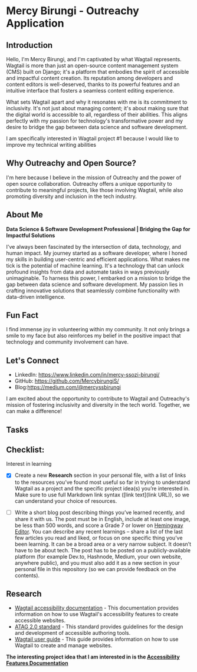# Mercy Birungi - Outreachy Application

## Introduction

Hello, I'm Mercy Birungi, and I'm captivated by what Wagtail represents. Wagtail is more than just an open-source content management system (CMS) built on Django; it's a platform that embodies the spirit of accessible and impactful content creation. Its reputation among developers and content editors is well-deserved, thanks to its powerful features and an intuitive interface that fosters a seamless content editing experience.

What sets Wagtail apart and why it resonates with me is its commitment to inclusivity. It's not just about managing content; it's about making sure that the digital world is accessible to all, regardless of their abilities. This aligns perfectly with my passion for technology's transformative power and my desire to bridge the gap between data science and software development.

I am specifically interested in Wagtail project #1 because I would like to improve my technical writing abilities 

## Why Outreachy and Open Source?

I'm here because I believe in the mission of Outreachy and the power of open source collaboration. Outreachy offers a unique opportunity to contribute to meaningful projects, like those involving Wagtail, while also promoting diversity and inclusion in the tech industry.

## About Me

**Data Science & Software Development Professional | Bridging the Gap for Impactful Solutions**

I've always been fascinated by the intersection of data, technology, and human impact. My journey started as a software developer, where I honed my skills in building user-centric and efficient applications. What makes me tick is the potential of machine learning. It's a technology that can unlock profound insights from data and automate tasks in ways previously unimaginable. To harness this power, I embarked on a mission to bridge the gap between data science and software development. My passion lies in crafting innovative solutions that seamlessly combine functionality with data-driven intelligence.

## Fun Fact

I find immense joy in volunteering within my community. It not only brings a smile to my face but also reinforces my belief in the positive impact that technology and community involvement can have.

## Let's Connect

- LinkedIn: https://www.linkedin.com/in/mercy-ssozi-birungi/
- GitHub: https://github.com/MercybirungiS/
- Blog:https://medium.com/@mercyssbirungi

I am excited about the opportunity to contribute to Wagtail and Outreachy's mission of fostering inclusivity and diversity in the tech world. Together, we can make a difference!

## Tasks 
## Checklist: 

Interest in learning

   

- [x] Create a new **Research** section in your personal file, with a list of links to the resources you’ve found most useful so far in trying to understand Wagtail as a project and the specific project idea(s) you’re interested in. Make sure to use full Markdown link syntax ([link text](link URL)), so we can understand your choice of resources.

- [ ] Write a short blog post describing things you’ve learned recently, and share it with us. The post must be in English, include at least one image, be less than 500 words, and score a Grade 7 or lower on [Hemingway Editor](https://hemingwayapp.com/). You can describe any recent learnings – share a list of the last few articles you read and liked, or focus on one specific thing you’ve been learning. It can be a broad area or a very narrow subject. It doesn’t have to be about tech. The post has to be posted on a publicly-available platform (for example Dev.to, Hashnode, Medium, your own website, anywhere public), and you must also add it as a new section in your personal file in this repository (so we can provide feedback on the contents).

## Research 


* [Wagtail accessibility documentation](https://docs.wagtail.org/en/latest/advanced_topics/accessibility_considerations.html) - This documentation provides information on how to use Wagtail's accessibility features to create accessible websites.
* [ATAG 2.0 standard](https://www.w3.org/TR/ATAG20/) - This standard provides guidelines for the design and development of accessible authoring tools.
* [Wagtail user guide](https://guide.wagtail.org/en-latest/) - This guide provides information on how to use Wagtail to create and manage websites.

**The interesting project idea that I am interested in is the [Accessibility Features Documentation](https://github.com/wagtail/outreachy/blob/main/project-ideas.md#accessibility-features-documentationl)**






